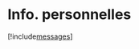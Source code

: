 # Info. personnelles

[!include[messages](infopersonnelles.messages.autogen.md)]























































































































































